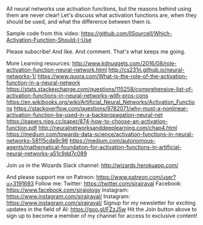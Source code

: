 All neural networks use activation functions, but the reasons behind using them are never clear! Let's discuss what activation functions are, when they should be used, and what the difference between them is.

Sample code from this video:
https://github.com/llSourcell/Which-Activation-Function-Should-I-Use

Please subscribe! And like. And comment. That's what keeps me going.

More Learning resources:
http://www.kdnuggets.com/2016/08/role-activation-function-neural-network.html
http://cs231n.github.io/neural-networks-1/
https://www.quora.com/What-is-the-role-of-the-activation-function-in-a-neural-network
https://stats.stackexchange.com/questions/115258/comprehensive-list-of-activation-functions-in-neural-networks-with-pros-cons
https://en.wikibooks.org/wiki/Artificial_Neural_Networks/Activation_Functions
https://stackoverflow.com/questions/9782071/why-must-a-nonlinear-activation-function-be-used-in-a-backpropagation-neural-net
https://papers.nips.cc/paper/874-how-to-choose-an-activation-function.pdf
http://neuralnetworksanddeeplearning.com/chap4.html
https://medium.com/towards-data-science/activation-functions-in-neural-networks-58115cda9c96
https://medium.com/autonomous-agents/mathematical-foundation-for-activation-functions-in-artificial-neural-networks-a51c9dd7c089

Join us in the Wizards Slack channel:
http://wizards.herokuapp.com/

And please support me on Patreon:
https://www.patreon.com/user?u=3191693
Follow me:
Twitter: https://twitter.com/sirajraval
Facebook: https://www.facebook.com/sirajology Instagram: https://www.instagram.com/sirajraval/ Instagram: https://www.instagram.com/sirajraval/ 
Signup for my newsletter for exciting updates in the field of AI:
https://goo.gl/FZzJ5w
Hit the Join button above to sign up to become a member of my channel for access to exclusive content!